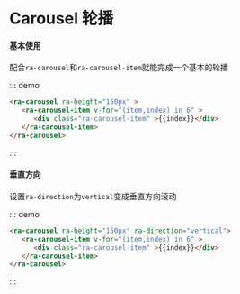 # Carousel 轮播

#### 基本使用

配合`ra-carousel`和`ra-carousel-item`就能完成一个基本的轮播

::: demo

```html
<ra-carousel ra-height="150px" >
   <ra-carousel-item v-for="(item,index) in 6" >
      <div class="ra-carousel-item" >{{index}}</div>
   </ra-carousel-item>
</ra-carousel>
```

:::

#### 垂直方向

设置`ra-direction`为`vertical`变成垂直方向滚动

::: demo

```html
<ra-carousel ra-height="150px" ra-direction="vertical">
   <ra-carousel-item v-for="(item,index) in 6" >
      <div class="ra-carousel-item" >{{index}}</div>
   </ra-carousel-item>
</ra-carousel>
```

:::